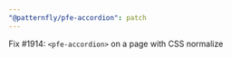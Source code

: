 ```yaml
---
"@patternfly/pfe-accordion": patch
---
```


Fix #1914: `<pfe-accordion>` on a page with CSS normalize
